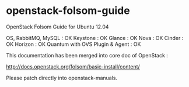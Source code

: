 openstack-folsom-guide
======================

OpenStack Folsom Guide for Ubuntu 12.04


OS, RabbitMQ, MySQL : OK
Keystone : OK
Glance : OK
Nova : OK
Cinder : OK
Horizon : OK
Quantum with OVS Plugin & Agent : OK

This documentation has been merged into core doc of OpenStack :

http://docs.openstack.org/folsom/basic-install/content/


Please patch directly into openstack-manuals.
